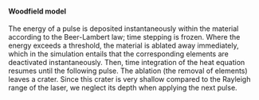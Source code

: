 
#### Woodfield model
The energy of a pulse is deposited instantaneously within the material according to the Beer-Lambert law; time stepping is frozen.
Where the energy exceeds a threshold, the material is ablated away immediately, which in the simulation entails that the corresponding 
elements are deactivated instantaneously. Then, time integration of the heat equation resumes until the following pulse. 
The ablation (the removal of elements) leaves a crater. Since this crater is very shallow compared to the Rayleigh range of the laser, 
we neglect its depth when applying the next pulse.
